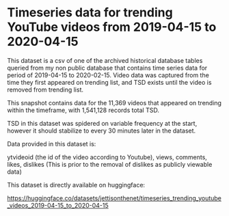 # Timeseries data for trending YouTube videos from 2019-04-15 to 2020-04-15

This dataset is a csv of one of the archived historical database tables queried from my non public database that contains time series data for period of 2019-04-15 to 2020-02-15. Video data was captured from the time they first appeared on trending list, and TSD exists until the video is removed from trending list.

This snapshot contains data for the 11,369 videos that appeared on trending within the timeframe, with 1,541,128 records total TSD.

TSD in this dataset was spidered on variable frequency at the start, however it should stabilize to every 30 minutes later in the dataset.

Data provided in this dataset is:

ytvideoid (the id of the video according to Youtube), views, comments, likes, dislikes (This is prior to the removal of dislikes as publicly viewable data)

This dataset is directly available on huggingface: 

https://huggingface.co/datasets/jettisonthenet/timeseries_trending_youtube_videos_2019-04-15_to_2020-04-15
